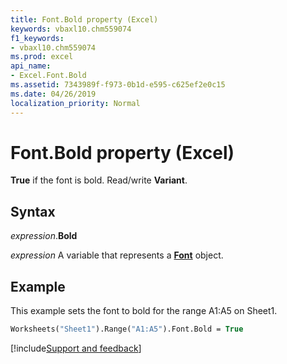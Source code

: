 ```yaml
---
title: Font.Bold property (Excel)
keywords: vbaxl10.chm559074
f1_keywords:
- vbaxl10.chm559074
ms.prod: excel
api_name:
- Excel.Font.Bold
ms.assetid: 7343989f-f973-0b1d-e595-c625ef2e0c15
ms.date: 04/26/2019
localization_priority: Normal
---
```



# Font.Bold property (Excel)

**True** if the font is bold. Read/write **Variant**.


## Syntax

_expression_.**Bold**

_expression_ A variable that represents a **[Font](excel.font(object).md)** object.


## Example

This example sets the font to bold for the range A1:A5 on Sheet1.

```vb
Worksheets("Sheet1").Range("A1:A5").Font.Bold = True
```




[!include[Support and feedback](~/includes/feedback-boilerplate.md)]
